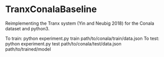 # TranxConalaBaseline
Reimplementing the Tranx system (Yin and Neubig 2018) for the Conala dataset and python3. 

To train: python experiment.py train path/to/conala/train/data.json
To test: python experiment.py test path/to/conala/test/data.json path/to/trained/model

